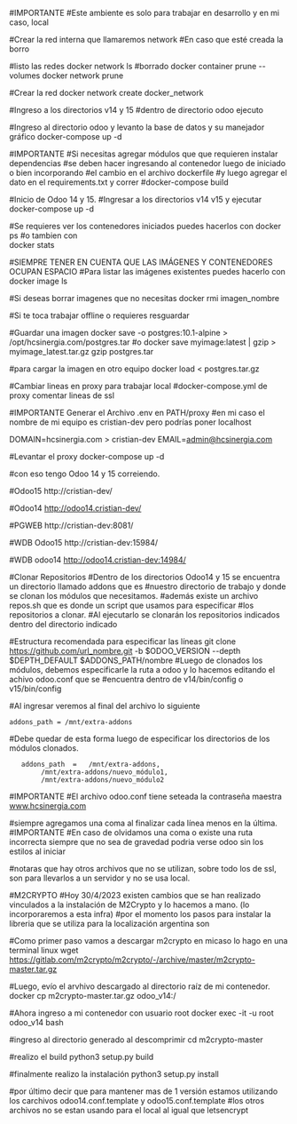 #IMPORTANTE
#Este ambiente es solo para trabajar en desarrollo y en mi caso, local

#Crear la red interna que llamaremos network
#En caso que esté creada la borro 

#listo las redes
docker network ls
#borrado
docker container prune --volumes
docker network prune

#Crear la red
docker network create docker_network

#Ingreso a los directorios v14 y 15 
#dentro de directorio odoo ejecuto

#Ingreso al directorio odoo y levanto la base de datos y su manejador gráfico 
docker-compose up -d

#IMPORTANTE 
#Si necesitas agregar módulos que que requieren instalar dependencias
#se deben hacer ingresando al contenedor luego de iniciado o bien incorporando 
#el cambio en el archivo  dockerfile
#y luego agregar el dato en el requirements.txt y correr 
#docker-compose build

#Inicio de Odoo 14 y 15.
#Ingresar a los directorios v14 v15 y ejecutar
docker-compose up -d

#Se requieres ver los contenedores iniciados puedes hacerlos con 
docker ps
#o tambien con   
docker stats

#SIEMPRE TENER EN CUENTA QUE LAS IMÁGENES Y CONTENEDORES OCUPAN ESPACIO
#Para listar las imágenes existentes puedes hacerlo con 
docker image ls

#Si deseas borrar imagenes que no necesitas
docker rmi imagen_nombre

#Si te toca trabajar offline o requieres resguardar

#Guardar una imagen 
docker save -o postgres:10.1-alpine > /opt/hcsinergia.com/postgres.tar
#o
docker save myimage:latest | gzip > myimage_latest.tar.gz
gzip postgres.tar

#para cargar la imagen en otro equipo
docker load < postgres.tar.gz

#Cambiar lineas en proxy para trabajar local
#docker-compose.yml de proxy comentar lineas de ssl

#IMPORTANTE Generar el Archivo .env en PATH/proxy
#en mi caso el nombre de mi equipo es cristian-dev pero podrías poner localhost

DOMAIN=hcsinergia.com > cristian-dev
EMAIL=admin@hcsinergia.com

#Levantar el proxy
docker-compose up -d

#con eso tengo Odoo 14 y 15 correiendo.

#Odoo15
http://cristian-dev/

#Odoo14
http://odoo14.cristian-dev/

#PGWEB
http://cristian-dev:8081/

#WDB Odoo15
http://cristian-dev:15984/

#WDB odoo14
http://odoo14.cristian-dev:14984/

#Clonar Repositorios
#Dentro de los directorios Odoo14 y 15 se encuentra un directorio llamado addons que es 
#nuestro directorio de trabajo y donde se clonan los módulos que necesitamos. 
#además existe un archivo repos.sh que es donde un script que usamos para especificar
#los repositorios a clonar. 
#Al ejecutarlo se clonarán los repositorios indicados dentro del directorio indicado 

#Estructura recomendada para especificar las líneas 
git clone https://github.com/url_nombre.git -b $ODOO_VERSION --depth $DEPTH_DEFAULT $ADDONS_PATH/nombre
#Luego de clonados los módulos, debemos especificarle la ruta a odoo y lo hacemos editando el achivo odoo.conf que se 
#encuentra dentro de v14/bin/config o v15/bin/config

#Al ingresar veremos al final del archivo lo siguiente

	addons_path = /mnt/extra-addons

#Debe quedar de esta forma luego de especificar los directorios de los módulos clonados.

       addons_path  = 	/mnt/extra-addons,
			/mnt/extra-addons/nuevo_módulo1,
			/mnt/extra-addons/nuevo_módulo2

#IMPORTANTE
#El archivo odoo.conf tiene seteada la contraseña maestra www.hcsinergia.com


#siempre agregamos una coma al finalizar cada línea menos en la última.
#IMPORTANTE
#En caso de olvidamos una coma o existe una ruta incorrecta siempre que no sea de gravedad podria verse odoo sin los estilos al iniciar

#notaras que hay otros archivos que no se utilizan, sobre todo los de ssl, son para llevarlos a un servidor y no se usa local. 

#M2CRYPTO
#Hoy 30/4/2023 existen cambios que se han realizado vinculados a la instalación de M2Crypto y lo hacemos a mano. (lo incorporaremos a esta infra)
#por el momento los pasos para instalar la libreria que se utiliza para la localización argentina son

#Como primer paso vamos a descargar m2crypto en micaso lo hago en una terminal linux
wget https://gitlab.com/m2crypto/m2crypto/-/archive/master/m2crypto-master.tar.gz

#Luego, evío el arvhivo descargado al directorio raíz de mi contenedor.
docker cp m2crypto-master.tar.gz odoo_v14:/

#Ahora ingreso a mi contenedor con usuario root
docker exec -it -u root odoo_v14 bash

#ingreso al directorio generado al descomprimir
cd m2crypto-master

#realizo el build
python3 setup.py build

#finalmente realizo la instalación
python3 setup.py install

#por último decir que para mantener mas de 1 versión estamos utilizando los carchivos odoo14.conf.template y odoo15.conf.template
#los otros archivos no se estan usando para el local al igual que letsencrypt 
